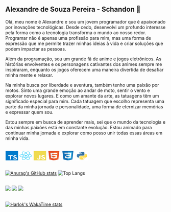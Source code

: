 ## Alexandre de Souza Pereira - Schandon 👋
Olá, meu nome é Alexandre e sou um jovem programador que é apaixonado por inovações tecnológicas. Desde cedo, desenvolvi um profundo interesse pela forma como a tecnologia transforma o mundo ao nosso redor. Programar não é apenas uma profissão para mim, mas uma forma de expressão que me permite trazer minhas ideias à vida e criar soluções que podem impactar as pessoas.

Além da programação, sou um grande fã de anime e jogos eletrônicos. As histórias envolventes e os personagens cativantes dos animes sempre me inspiraram, enquanto os jogos oferecem uma maneira divertida de desafiar minha mente e relaxar. 

Na minha busca por liberdade e aventura, também tenho uma paixão por motos. Sinto uma grande emoção ao andar de moto, sentir o vento e explorar novos lugares. E como um amante da arte, as tatuagens têm um significado especial para mim. Cada tatuagem que escolho representa uma parte da minha jornada e personalidade, uma forma de eternizar memórias e expressar quem sou.

Estou sempre em busca de aprender mais, sei que o mundo da tecnologia e das minhas paixões está em constante evolução. Estou animado para continuar minha jornada e explorar como posso unir todas essas áreas em minha vida.

<div style="display: inline_block"><br>
  <img align="center" alt="Ale-Ts" height="30" width="40" src="https://raw.githubusercontent.com/devicons/devicon/master/icons/typescript/typescript-plain.svg">
  <img align="center" alt="Ale-React" height="30" width="40" src="https://raw.githubusercontent.com/devicons/devicon/master/icons/react/react-original.svg">
  <img align="center" alt="Ale-Js" height="30" width="40" src="https://raw.githubusercontent.com/devicons/devicon/master/icons/javascript/javascript-plain.svg">
  <img align="center" alt="Ale-HTML" height="30" width="40" src="https://raw.githubusercontent.com/devicons/devicon/master/icons/html5/html5-original.svg">
  <img align="center" alt="Ale-CSS" height="30" width="40" src="https://raw.githubusercontent.com/devicons/devicon/master/icons/css3/css3-original.svg">
  <img align="center" alt="Ale-Python" height="30" width="40" src="https://raw.githubusercontent.com/devicons/devicon/master/icons/python/python-original.svg">
</div>

<br>

[![Anurag's GitHub stats](https://github-readme-stats.vercel.app/api?username=schandon&show_icons=true&theme=radical)](https://github.com/anuraghazra/github-readme-stats)
![Top Langs](https://github-readme-stats.vercel.app/api/top-langs/?username=schandon&theme=radical&layout=compact)

<br>
 
<div> 
  <a href="www.linkedin.com/in/alexandre-souza-505865155" target="_blank"><img src="https://img.shields.io/badge/-LinkedIn-%230077B5?style=for-the-badge&logo=linkedin&logoColor=white" target="_blank"></a> 
  <a href="https://www.instagram.com/schandoon" target="_blank"><img src="https://img.shields.io/badge/-Instagram-%23E4405F?style=for-the-badge&logo=instagram&logoColor=white" target="_blank"></a>
  <a href = "mailto:sp.alexandre26@gmail.com"><img src="https://img.shields.io/badge/-Gmail-%23333?style=for-the-badge&logo=gmail&logoColor=white" target="_blank"></a>
</div>

<br>

[![Harlok's WakaTime stats](https://github-readme-stats.vercel.app/api/wakatime?username=ffflabs&layout=compact)](https://github.com/anuraghazra/github-readme-stats)
